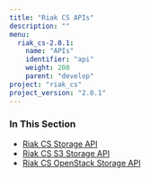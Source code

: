 ```yaml
---
title: "Riak CS APIs"
description: ""
menu:
  riak_cs-2.0.1:
    name: "APIs"
    identifier: "api"
    weight: 200
    parent: "develop"
project: "riak_cs"
project_version: "2.0.1"
---
```


### In This Section

- [Riak CS Storage API](./storage)
- [Riak CS S3 Storage API](./storage/s3)
- [Riak CS OpenStack Storage API](./storage/openstack)
